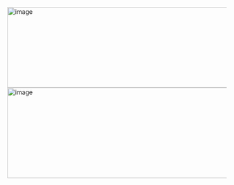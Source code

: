 <img width="1007" height="186" alt="image" src="https://github.com/user-attachments/assets/f9702728-d3c8-4e04-921b-bd8264a62cab" />

<img width="996" height="209" alt="image" src="https://github.com/user-attachments/assets/811ccf28-9c8b-48a9-be94-8dfe79d4f978" />
